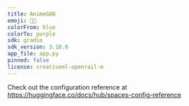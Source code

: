 ```yaml
---
title: AnimeGAN
emoji: 😶‍🌫️
colorFrom: blue
colorTo: purple
sdk: gradio
sdk_version: 3.18.0
app_file: app.py
pinned: false
license: creativeml-openrail-m
---
```


Check out the configuration reference at https://huggingface.co/docs/hub/spaces-config-reference
